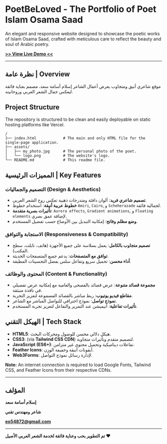 # PoetBeLoved - The Portfolio of Poet Islam Osama Saad


An elegant and responsive website designed to showcase the poetic works of Islam Osama Saad, crafted with meticulous care to reflect the beauty and soul of Arabic poetry.

**[>> View Live Demo <<](https://poetbeloved-eslam-osama-saad.vercel.app/#contact)**

---

## نظرة عامة | Overview
موقع شاعري أنيق ومتجاوب يعرض أعمال الشاعر إسلام أسامة سعد، مصمم بعناية فائقة ليعكس جمال الشعر العربي وروحانيته.

## Project Structure
The repository is structured to be clean and easily deployable on static hosting platforms like Vercel.

```
/
├── index.html            # The main and only HTML file for the single-page application.
├── assets/
│   ├── my_photo.jpg      # The personal photo of the poet.
│   └── logo.png          # The website's logo.
└── README.md             # This readme file.
```

## المميزات الرئيسية | Key Features

### التصميم والجماليات (Design & Aesthetics)
- **تصميم شاعري فريد**: ألوان دافئة ومتدرجات ذهبية تعكس روح الشعر العربي.
- **خطوط عربية أنيقة**: استخدام خطوط `Amiri`, `Cairo`, و `Scheherazade` لجمالية فائقة.
- **تأثيرات بصرية متقدمة**: `Aurora effects`, `Gradient animations`, و `Floating elements` لإضافة عمق بصري.
- **وضع مظلم وفاتح**: إمكانية التبديل بين الأوضاع حسب تفضيل المستخدم.

### الاستجابة والتوافق (Responsiveness & Compatibility)
- **تصميم متجاوب بالكامل**: يعمل بسلاسة على جميع الأجهزة (هاتف، تابلت، سطح المكتب).
- **توافق مع المتصفحات**: يدعم جميع المتصفحات الحديثة.
- **أداء محسن**: تحميل سريع وتفاعل سلس بفضل التحسينات المطبقة.

### المحتوى والوظائف (Content & Functionality)
- **مجموعة قصائد متنوعة**: عرض قصائد بالفصحى والعامية مع إمكانية عرض تفصيلي في نافذة منبثقة.
- **مقاطع فيديو يوتيوب**: ربط مباشر بالقصائد المسموعة لتعزيز التجربة.
- **نموذج تواصل**: نموذج احترافي للتواصل المباشر مع الشاعر.
- **تأثيرات تفاعلية**: أنيميشن عند التمرير والتفاعل لتعزيز تجربة المستخدم.

## الهيكل التقني | Tech Stack

- **HTML5**: هيكل دلالي محسن للوصول ومحركات البحث.
- **CSS3**: (via **Tailwind CSS CDN**) لتصميم متقدم وتأثيرات متجاوبة.
- **JavaScript (ES6+)**: تفاعلات ديناميكية وتحميل محتوى غير متزامن.
- **Feather Icons**: أيقونات أنيقة وخفيفة الوزن.
- **Web3Forms**: لإدارة رسائل نموذج التواصل.


**Note:** An internet connection is required to load Google Fonts, Tailwind CSS, and Feather Icons from their respective CDNs.

---
## المؤلف

**إسلام أسامة سعد**

**شاعر ومهندس تقني**

**eo54872@gmail.com**

---


**تم التطوير بحب وعناية فائقة لخدمة الشعر العربي الأصيل ❤️**
